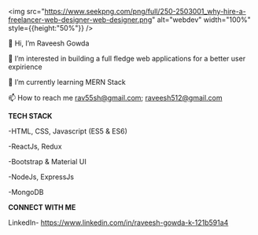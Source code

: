 <img src="https://www.seekpng.com/png/full/250-2503001_why-hire-a-freelancer-web-designer-web-designer.png" alt="webdev" width="100%" style={{height:"50%"}}  />


👋 Hi, I’m Raveesh Gowda

👀 I’m interested in building a full fledge web applications for a better user expirience

🌱 I’m currently learning MERN Stack

📫 How to reach me rav55sh@gmail.com; raveesh512@gmail.com



**TECH STACK**

-HTML, CSS, Javascript (ES5 & ES6)

-ReactJs, Redux

-Bootstrap & Material UI

-NodeJs, ExpressJs

-MongoDB


**CONNECT WITH ME**

LinkedIn- https://www.linkedin.com/in/raveesh-gowda-k-121b591a4

<!---
raveesh-gowda/raveesh-gowda is a ✨ special ✨ repository because its `README.md` (this file) appears on your GitHub profile.
You can click the Preview link to take a look at your changes.
--->
